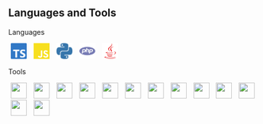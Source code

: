 ## Languages and Tools

Languages
<p float="left">
  <img src="./img/typescript.svg" width="32" height="32" hspace="5"/>
  <img src="./img/javascript.svg" width="32" height="32" hspace="5"/>
  <img src="./img/python.svg" width="32" height="32" hspace="5"/>
  <img src="./img/php.svg" width="32" height="32" hspace="5"/>
  <img src="./img/java.svg" width="32" height="32" hspace="5"/>
</p>
Tools
<p float=""left>
  <img src="https://cdn.jsdelivr.net/gh/devicons/devicon/icons/mysql/mysql-original.svg" width="32" height="32" hspace="5"/>
  <img src="https://cdn.jsdelivr.net/gh/devicons/devicon/icons/vscode/vscode-original.svg" width="32" height="32" hspace="5"/>
  <img src="https://cdn.jsdelivr.net/gh/devicons/devicon/icons/html5/html5-original.svg" width="32" height="32" hspace="5"/>
  <img src="https://cdn.jsdelivr.net/gh/devicons/devicon/icons/css3/css3-original.svg" width="32" height="32" hspace="5"/>
  <img src="https://cdn.jsdelivr.net/gh/devicons/devicon/icons/flask/flask-original.svg" width="32" height="32" hspace="5"/>
  <img src="https://cdn.jsdelivr.net/gh/devicons/devicon/icons/figma/figma-original.svg" width="32" height="32" hspace="5"/>
  <img src="https://cdn.jsdelivr.net/gh/devicons/devicon/icons/inkscape/inkscape-original.svg" width="32" height="32" hspace="5"/>
  <img src="https://cdn.jsdelivr.net/gh/devicons/devicon/icons/jupyter/jupyter-original-wordmark.svg" width="32" height="32" hspace="5"/>
  <img src="https://cdn.jsdelivr.net/gh/devicons/devicon/icons/mongodb/mongodb-original.svg" width="32" height="32" hspace="5"/>
  <img src="https://cdn.jsdelivr.net/gh/devicons/devicon/icons/react/react-original.svg" width="32" height="32" hspace="5"/>
  <img src="https://cdn.jsdelivr.net/gh/devicons/devicon/icons/anaconda/anaconda-original.svg" width="32" height="32" hspace="5"/>
  <img src="https://cdn.jsdelivr.net/gh/devicons/devicon/icons/vscode/vscode-original.svg" width="32" height="32" hspace="5"/>
  <img src="https://cdn.jsdelivr.net/gh/devicons/devicon/icons/photoshop/photoshop-plain.svg" width="32" height="32" hspace="5"/>
</p>



<!--
**v1cto-r/v1cto-r** is a ✨ _special_ ✨ repository because its `README.md` (this file) appears on your GitHub profile.

Here are some ideas to get you started:

- 🔭 I’m currently working on ...
- 🌱 I’m currently learning ...
- 👯 I’m looking to collaborate on ...
- 🤔 I’m looking for help with ...
- 💬 Ask me about ...
- 📫 How to reach me: ...
- 😄 Pronouns: ...
- ⚡ Fun fact: ...
-->
